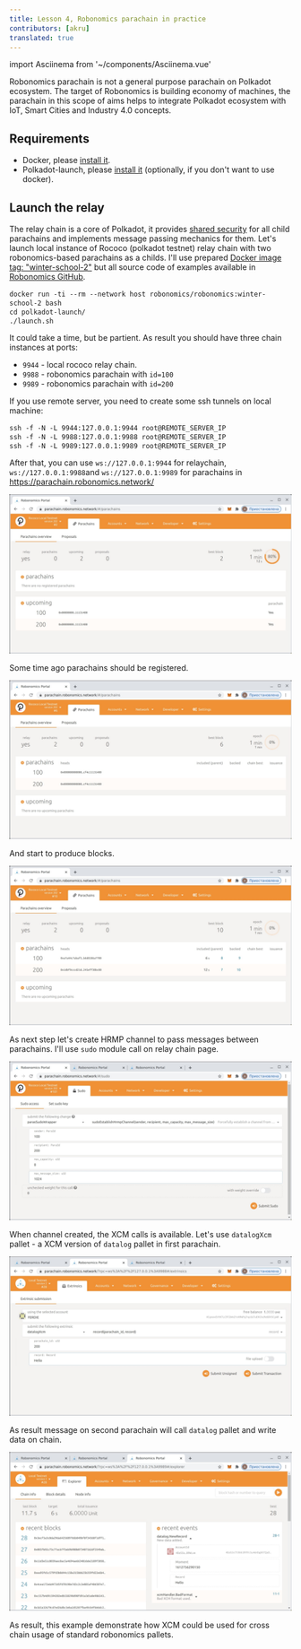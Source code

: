 ```yaml
---
title: Lesson 4, Robonomics parachain in practice
contributors: [akru]
translated: true
---
```

import Asciinema from '~/components/Asciinema.vue'

Robonomics parachain is not a general purpose parachain on Polkadot ecosystem. The target of Robonomics
is building economy of machines, the parachain in this scope of aims helps to integrate Polkadot ecosystem
with IoT, Smart Cities and Industry 4.0 concepts.

## Requirements

* Docker, please [install it](https://docs.docker.com/engine/install/).
* Polkadot-launch, please [install it](https://github.com/paritytech/polkadot-launch#install) (optionally, if you don't want to use docker).

## Launch the relay

The relay chain is a core of Polkadot, it provides [shared security](https://wiki.polkadot.network/docs/en/learn-security)
for all child parachains and implements message passing mechanics for them. Let's launch local instance of Rococo (polkadot testnet)
relay chain with two robonomics-based parachains as a childs. I'll use prepared [Docker image tag: "winter-school-2"](https://hub.docker.com/layers/robonomics/robonomics/winter-school-2/images/sha256-92f4795262f3ded3e6a153999d2777c4009106a7d37fd29969ebf1c3a262dc85?context=explore) but all source code of examples
available in [Robonomics GitHub](https://github.com/airalab/robonomics/tree/master/scripts/polkadot-launch).
```
docker run -ti --rm --network host robonomics/robonomics:winter-school-2 bash
cd polkadot-launch/
./launch.sh
```

<Asciinema vid="419Jrg22ziFfMFPZlh2WtiLvg"/>

It could take a time, but be partient. As result you should have three chain instances at ports:

* `9944` - local rococo relay chain.
* `9988` - robonomics parachain with `id=100`
* `9989` - robonomics parachain with `id=200`

If you use remote server, you need to create some ssh tunnels on local machine:
```
ssh -f -N -L 9944:127.0.0.1:9944 root@REMOTE_SERVER_IP
ssh -f -N -L 9988:127.0.0.1:9988 root@REMOTE_SERVER_IP
ssh -f -N -L 9989:127.0.0.1:9989 root@REMOTE_SERVER_IP
```
After that, you can use `ws://127.0.0.1:9944` for relaychain, `ws://127.0.0.1:9988`and `ws://127.0.0.1:9989` for parachains in https://parachain.robonomics.network/

![relay](../images/ws_lesson4/upcoming.jpg)

Some time ago parachains should be registered.

![relay2](../images/ws_lesson4/parachains.jpg)

And start to produce blocks.

![relay3](../images/ws_lesson4/parachains2.jpg)

As next step let's create HRMP channel to pass messages between parachains. I'll use `sudo` module call on relay chain page.

![hrmp](../images/ws_lesson4/hrmp.jpg)

When channel created, the XCM calls is available. Let's use `datalogXcm` pallet - a XCM version of `datalog` pallet in first parachain.

![datalogXcmSend](../images/ws_lesson4/datalogXcmSend.jpg)

As result message on second parachain will call `datalog` pallet and write data on chain.

![datalogXcmRecv](../images/ws_lesson4/datalogXcmRecv.jpg)

As result, this example demonstrate how XCM could be used for cross chain usage of standard robonomics pallets.
